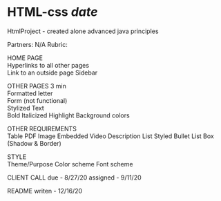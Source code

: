# HTML-css *date*
HtmlProject - created alone
advanced java principles

Partners: N/A 
Rubric:
	
HOME PAGE	
Hyperlinks to all other pages	
Link to an outside page	
Sidebar	
	
OTHER PAGES	
3 min	
Formatted letter	
Form (not functional)	
Stylized Text	
	Bold
	Italicized
	Highlight
Background colors	
	
OTHER REQUIREMENTS	
	Table
	PDF
	Image
	Embedded Video
	Description List
	Styled Bullet List
	Box (Shadow & Border)
	
STYLE	
	Theme/Purpose
	Color scheme
	Font scheme
	
CLIENT CALL	
 due - 8/27/20
 assigned - 9/11/20


README writen - 12/16/20
